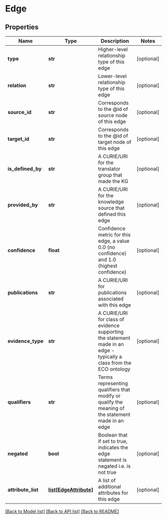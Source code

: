 # Edge

## Properties
Name | Type | Description | Notes
------------ | ------------- | ------------- | -------------
**type** | **str** | Higher-level relationship type of this edge | [optional] 
**relation** | **str** | Lower-level relationship type of this edge | [optional] 
**source_id** | **str** | Corresponds to the @id of source node of this edge | [optional] 
**target_id** | **str** | Corresponds to the @id of target node of this edge | [optional] 
**is_defined_by** | **str** | A CURIE/URI for the translator group that made the KG | [optional] 
**provided_by** | **str** | A CURIE/URI for the knowledge source that defined this edge | [optional] 
**confidence** | **float** | Confidence metric for this edge, a value 0.0 (no confidence) and 1.0 (highest confidence) | [optional] 
**publications** | **str** | A CURIE/URI for publications associated with this edge | [optional] 
**evidence_type** | **str** | A CURIE/URI for class of evidence supporting the statement made in an edge - typically a class from the ECO ontology | [optional] 
**qualifiers** | **str** | Terms representing qualifiers that modify or qualify the meaning of the statement made in an edge | [optional] 
**negated** | **bool** | Boolean that if set to true, indicates the edge statement is negated i.e. is not true | [optional] 
**attribute_list** | [**list[EdgeAttribute]**](EdgeAttribute.md) | A list of additional attributes for this edge | [optional] 

[[Back to Model list]](../README.md#documentation-for-models) [[Back to API list]](../README.md#documentation-for-api-endpoints) [[Back to README]](../README.md)


